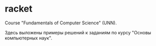 # racket
Course "Fundamentals of Computer Science" (UNN).

Здесь выложены примеры решений к заданиям по курсу "Основы компьютерных наук". 
